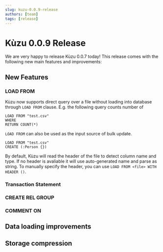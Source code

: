 ```yaml
---
slug: kuzu-0.0.9-release
authors: [team]
tags: [release]
---
```


# Kùzu 0.0.9 Release

We are very happy to release Kùzu 0.0.7 today! This release comes with the following new main features and improvements: 

## New Features

### LOAD FROM
Kùzu now supports direct query over a file without loading into database through `LOAD FROM` clause. E.g. the following query counts number of
```
LOAD FROM "test.csv"
WHERE 
RETURN COUNT(*)
```
`LOAD FROM` can also be used as the input source of bulk update.
```
LOAD FROM "test.csv"
CREATE (:Person {})
```

By default, Kùzu will read the header of the file to detect column name and type. If no header is avaliable it will use auto-generated name and parse as string. To manually specify the header, you can use `LOAD FROM <file> WITH HEADER ()`.

### Transaction Statement

### CREATE REL GROUP

### COMMENT ON


## Data loading improvements

## Storage compression

## 